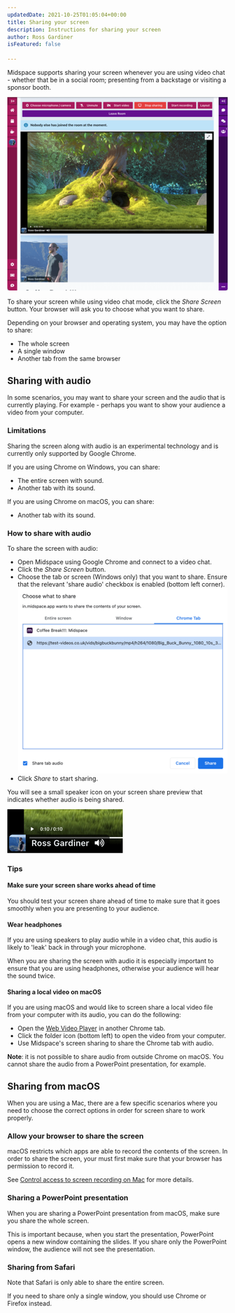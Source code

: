 ```yaml
---
updatedDate: 2021-10-25T01:05:04+00:00
title: Sharing your screen
description: Instructions for sharing your screen
author: Ross Gardiner
isFeatured: false

---
```

Midspace supports sharing your screen whenever you are using video chat - whether that be in a social room; presenting from a backstage or visiting a sponsor booth.

![A screenshot of the screen sharing experience in a Midspace video chat.](/images/screen-share.png)

To share your screen while using video chat mode, click the _Share Screen_ button. Your browser will ask you to choose what you want to share.

Depending on your browser and operating system, you may have the option to share:

* The whole screen
* A single window
* Another tab from the same browser

## Sharing with audio

In some scenarios, you may want to share your screen and the audio that is currently playing. For example - perhaps you want to show your audience a video from your computer.

### Limitations

Sharing the screen along with audio is an experimental technology and is currently only supported by Google Chrome.

If you are using Chrome on Windows, you can share:

* The entire screen with sound.
* Another tab with its sound.

If you are using Chrome on macOS, you can share:

* Another tab with its sound.

### How to share with audio

To share the screen with audio:

* Open Midspace using Google Chrome and connect to a video chat.
* Click the _Share Screen_ button.
* Choose the tab or screen (Windows only) that you want to share. Ensure that the relevant 'share audio' checkbox is enabled (bottom left corner).![Screenshot of the Google Chrome screen sharing dialog.](/images/screen-share-audio-checkbox.png)
* Click _Share_ to start sharing.

You will see a small speaker icon on your screen share preview that indicates whether audio is being shared.

![Screenshot of the icon that shows screen share audio is enabled.](/images/screen-share-audio-indicator.png)

### Tips

#### Make sure your screen share works ahead of time

You should test your screen share ahead of time to make sure that it goes smoothly when you are presenting to your audience.

#### Wear headphones

If you are using speakers to play audio while in a video chat, this audio is likely to 'leak' back in through your microphone.

When you are sharing the screen with audio it is especially important to ensure that you are using headphones, otherwise your audience will hear the sound twice.

#### Sharing a local video on macOS

If you are using macOS and would like to screen share a local video file from your computer with its audio, you can do the following:

* Open the [Web Video Player]() in another Chrome tab.
* Click the folder icon (bottom left) to open the video from your computer.
* Use Midspace's screen sharing to share the Chrome tab with audio.

**Note**: it is not possible to share audio from outside Chrome on macOS. You cannot share the audio from a PowerPoint presentation, for example.

## Sharing from macOS

When you are using a Mac, there are a few specific scenarios where you need to choose the correct options in order for screen share to work properly.

### Allow your browser to share the screen

macOS restricts which apps are able to record the contents of the screen. In order to share the screen, your must first make sure that your browser has permission to record it.

See [Control access to screen recording on Mac](https://support.apple.com/en-gb/guide/mac-help/mchld6aa7d23/mac) for more details.

### Sharing a PowerPoint presentation

When you are sharing a PowerPoint presentation from macOS, make sure you share the whole screen.

This is important because, when you start the presentation, PowerPoint opens a new window containing the slides. If you share only the PowerPoint window, the audience will not see the presentation.

### Sharing from Safari

Note that Safari is only able to share the entire screen.

If you need to share only a single window, you should use Chrome or Firefox instead.